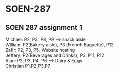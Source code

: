 # SOEN-287
SOEN 287 assignment 1
-----------------
Michael: P2, P3, P8, P9 --> snack aisle<br/>
William: P2(Bakery aisle), P3 (French Baguette), P12<br/>
Zafir: P2, P3, P5, Website hosting<br/>
Jeffery: P2(Beverages and Drinks), P3, P11, P12 <br/>
Alan: P2, P3, P4, P6 --> Dairy & Eggs <br/>
Christian P1,P2,P3,P7<br/>
